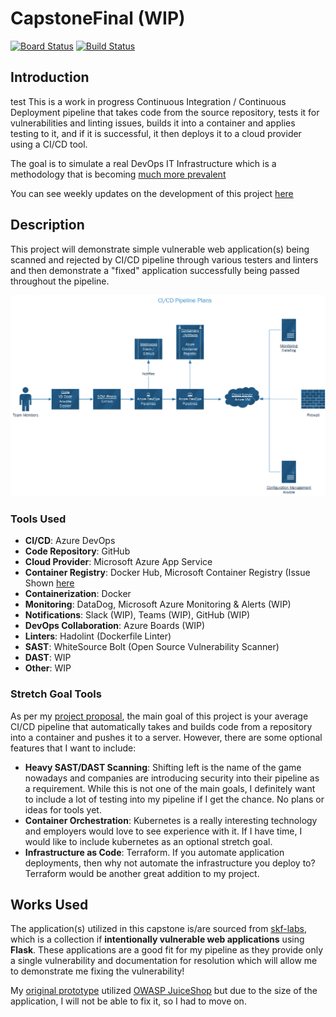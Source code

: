 # CapstoneFinal (WIP)

[![Board Status](https://dev.azure.com/LAW175/767c6892-8352-43c5-a5fe-4aaf6d359011/04ca78cd-d78e-4980-b3cf-7ed4a305f9a3/_apis/work/boardbadge/189c5a36-0f19-4552-ac89-e765b550a98c?columnOptions=1)](https://dev.azure.com/LAW175/767c6892-8352-43c5-a5fe-4aaf6d359011/_boards/board/t/04ca78cd-d78e-4980-b3cf-7ed4a305f9a3/Microsoft.RequirementCategory/) [![Build Status](https://dev.azure.com/LAW175/Capstone%20Final/_apis/build/status/ThyLAW.CapstoneFinal?branchName=main)](https://dev.azure.com/LAW175/Capstone%20Final/_build/latest?definitionId=8&branchName=main)


## Introduction
test
This is a work in progress Continuous Integration / Continuous Deployment pipeline that takes code from the source repository, tests it for vulnerabilities and linting issues, builds it into a container and applies testing to it, and if it is successful, it then deploys it to a cloud provider using a CI/CD tool.

The goal is to simulate a real DevOps IT Infrastructure which is a methodology that is becoming [much more prevalent ](https://cloud.google.com/blog/products/devops-sre/announcing-dora-2021-accelerate-state-of-devops-report)

You can see weekly updates on the development of this project [here](https://lawsblog.me/)

## Description

This project will demonstrate simple vulnerable web application(s) being scanned and rejected by CI/CD pipeline through various testers and linters and then demonstrate a "fixed" application successfully being passed throughout the pipeline.

![9-21-21 Pipeline Plan](/9-21-21diagram.png)

### Tools Used

- **CI/CD**: Azure DevOps
- **Code Repository**: GitHub
- **Cloud Provider**: Microsoft Azure App Service
- **Container Registry**: Docker Hub, Microsoft Container Registry (Issue Shown [here](https://docs.microsoft.com/en-us/answers/questions/593633/azure-app-service-fails-to-start-docker-flask-can.html)
- **Containerization**: Docker
- **Monitoring**: DataDog, Microsoft Azure Monitoring & Alerts (WIP)
- **Notifications**: Slack (WIP), Teams (WIP), GitHub (WIP)
- **DevOps Collaboration**: Azure Boards (WIP)
- **Linters**: Hadolint (Dockerfile Linter)
- **SAST**: WhiteSource Bolt (Open Source Vulnerability Scanner)
- **DAST**: WIP
- **Other**: WIP

### Stretch Goal Tools

As per my [project proposal](https://lawsblog.me/posts/capstone-project-week-2-proposal/), the main goal of this project is your average CI/CD pipeline that automatically takes and builds code from a repository into a container and pushes it to a server. However, there are some optional features that I want to include:

- **Heavy SAST/DAST Scanning**: Shifting left is the name of the game nowadays and companies are introducing security into their pipeline as a requirement. While this is not one of the main goals, I definitely want to include a lot of testing into my pipeline if I get the chance. No plans or ideas for tools yet.
- **Container Orchestration**: Kubernetes is a really interesting technology and employers would love to see experience with it. If I have time, I would like to include kubernetes as an optional stretch goal.
- **Infrastructure as Code**: Terraform. If you automate application deployments, then why not automate the infrastructure you deploy to? Terraform would be another great addition to my project.

## Works Used

The application(s) utilized in this capstone is/are sourced from [skf-labs](https://github.com/blabla1337/skf-labs), which is a collection if **intentionally vulnerable web applications** using **Flask**. These applications are a good fit for my pipeline as they provide only a single vulnerability and documentation for resolution which will allow me to demonstrate me fixing the vulnerability!

My [original prototype](https://github.com/ThyLAW/CapstonePrototype) utilized [OWASP JuiceShop](https://github.com/juice-shop/juice-shop) but due to the size of the application, I will not be able to fix it, so I had to move on.
